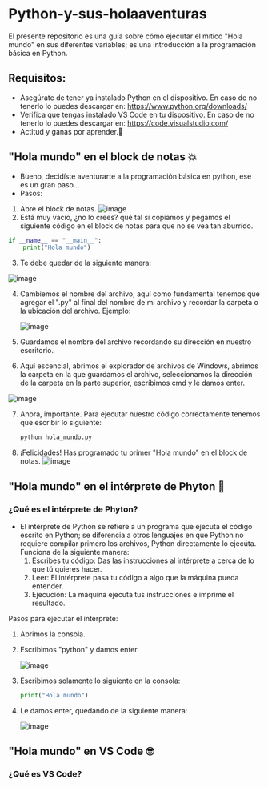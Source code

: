 # Python-y-sus-holaaventuras
El presente repositorio es una guía sobre cómo ejecutar el mítico "Hola mundo" en sus diferentes variables; es una introducción a la programación básica en Python.

## Requisitos:
- Asegúrate de tener ya instalado Python en el dispositivo. En caso de no tenerlo lo puedes descargar en: https://www.python.org/downloads/
- Verifica que tengas instalado VS Code en tu dispositivo. En caso de no tenerlo lo puedes descargar en: https://code.visualstudio.com/
- Actitud y ganas por aprender.🚀

## "Hola mundo" en el block de notas 💥
- Bueno, decidíste aventurarte a la programación básica en python, ese es un gran paso...
- Pasos:
1. Abre el block de notas.
   ![image](https://github.com/user-attachments/assets/8b52dc32-91d9-4ed8-a1c3-ecdd838b8398)
2. Está muy vacío, ¿no lo crees? qué tal si copiamos y pegamos el siguiente código  en el block de notas para que no se vea tan aburrido.

```python
if __name__ == "__main__":
    print("Hola mundo")
```
3. Te debe quedar de la siguiente manera:
 
  ![image](https://github.com/user-attachments/assets/0db1b2a1-44bb-42c0-9d45-d46668cceadc)
  
4. Cambiemos el nombre del archivo, aquí como fundamental tenemos que agregar el ".py" al final del nombre de mi archivo y recordar la carpeta o la ubicación del archivo. Ejemplo:

   ![image](https://github.com/user-attachments/assets/434c2f2c-d7e5-4ec3-a71e-ddd0b23d3b45)
   
5. Guardamos el nombre del archivo recordando su dirección en nuestro escritorio.
   
6. Aquí escencial, abrimos el explorador de archivos de Windows, abrimos la carpeta en la que guardamos el archivo, seleccionamos la dirección de la carpeta en la parte superior, escríbimos cmd y le damos enter.
   
![image](https://github.com/user-attachments/assets/91b04af7-1bbb-4c65-8b99-c96681e8a1cf)

7. Ahora, importante. Para ejecutar nuestro código correctamente tenemos que escribir lo siguiente:
   ```python
   python hola_mundo.py
   
8. ¡Felicidades! Has programado tu primer "Hola mundo" en el block de notas.
![image](https://github.com/user-attachments/assets/1bb2366b-955a-4791-88a5-e36f2fc29873)

## "Hola mundo" en el intérprete de Phyton 🤯

### ¿Qué es el intérprete de Phyton?
- El intérprete de Python se refiere a un programa que ejecuta el código escrito en Python; se diferencia a otros lenguajes en que Python no requiere compilar primero los archivos, Python directamente lo ejecúta. Funciona de la siguiente manera:
  1. Escribes tu código: Das las instrucciones al intérprete a cerca de lo que tú quieres hacer.
  2. Leer: El intérprete pasa tu código a algo que la máquina pueda entender.
  3. Ejecución: La máquina ejecuta tus instrucciones e imprime el resultado.
   
Pasos para ejecutar el intérprete:
  1. Abrimos la consola.
  2. Escribimos "python" y damos enter.
     
     ![image](https://github.com/user-attachments/assets/db4c879f-2daa-4949-abe9-b0a846f8a7c8)
     
  3. Escribimos solamente lo siguiente en la consola:
     ```python
     print("Hola mundo")
   4. Le damos enter, quedando de la siguiente manera:
      
      ![image](https://github.com/user-attachments/assets/257a6a31-4c69-4b41-a867-aaf68b22ab25)
      
## "Hola mundo" en VS Code 🤓

### ¿Qué es VS Code?
